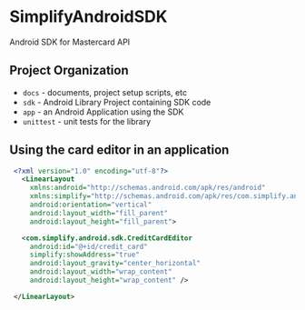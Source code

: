 SimplifyAndroidSDK
==================

Android SDK for Mastercard API

Project Organization
--------------------

* ```docs``` - documents, project setup scripts, etc
* ```sdk``` - Android Library Project containing SDK code
* ```app``` - an Android Application using the SDK
* ```unittest``` - unit tests for the library

Using the card editor in an application
---------------------------------------

```xml
 <?xml version="1.0" encoding="utf-8"?>
   <LinearLayout
     xmlns:android="http://schemas.android.com/apk/res/android"
     xmlns:simplify="http://schemas.android.com/apk/res/com.simplify.android.sdk"
     android:orientation="vertical"
     android:layout_width="fill_parent"
     android:layout_height="fill_parent">

   <com.simplify.android.sdk.CreditCardEditor
     android:id="@+id/credit_card"
     simplify:showAddress="true"
     android:layout_gravity="center_horizontal"
     android:layout_width="wrap_content"
     android:layout_height="wrap_content" />

 </LinearLayout>
```

